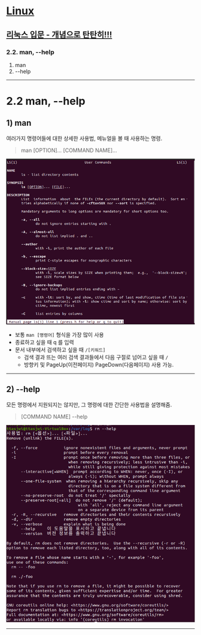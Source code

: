 
# <a href = "../README.md" target="_blank">Linux</a>
## <a href = "README.md" target="_blank">리눅스 입문 - 개념으로 탄탄히!!!</a>
### 2.2. man, --help
1) man
2) --help

---

# 2.2 man, --help

## 1) man
여러가지 명령어들에 대한 상세한 사용법, 메뉴얼을 볼 때 사용하는 명령.

> man [OPTION]... [COMMAND NAME]...

![img.png](img/man.png)

- 보통 `man [명령어]` 형식을 가장 많이 사용
- 종료하고 싶을 때 q 를 입력
- 문서 내부에서 검색하고 싶을 때 `/[키워드]`
  - 검색 결과 뜨는 여러 검색 결과들에서 다음 구절로 넘어고 싶을 때 `/`
  - 방향키 및 PageUp(이전페이지) PageDown(다음페이지) 사용 가능.

---

## 2) --help
모든 명령에서 지원되지는 않지만, 그 명령에 대한 간단한 사용법을 설명해줌.

> [COMMAND NAME] --help

![img.png](img/rmHelp.png)

---